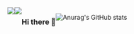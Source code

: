 <div style="display:flex; flex-direction:row;">
    <a href="https://velog.io/@coding_">
        <img src="https://img.shields.io/badge/velog-20C997?style=flat-square&logo=velog&logoColor=white">
    </a>
    <a href="mailto:jongkweanlee@gmail.com">
        <img src="https://img.shields.io/badge/jongkweanlee@gmail.com-EA4335?style=flat-square&logo=gmail&logoColor=white">
    </a>

### Hi there 👋
![Anurag's GitHub stats](https://github-readme-stats.vercel.app/api?username=jongkweanlee&show_icons=true&theme=aura_dark)
